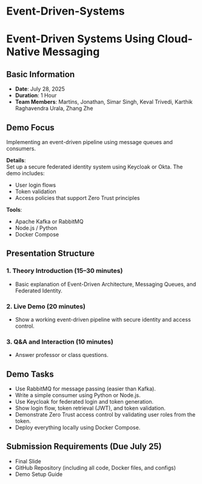 # Event-Driven-Systems
# Event-Driven Systems Using Cloud-Native Messaging

## Basic Information

- **Date**: July 28, 2025  
- **Duration**: 1 Hour  
- **Team Members**: Martins, Jonathan, Simar Singh, Keval Trivedi, Karthik Raghavendra Urala, Zhang Zhe  

## Demo Focus

Implementing an event-driven pipeline using message queues and consumers.

**Details**:  
Set up a secure federated identity system using Keycloak or Okta. The demo includes:  
- User login flows  
- Token validation  
- Access policies that support Zero Trust principles  

**Tools**:  
- Apache Kafka or RabbitMQ  
- Node.js / Python  
- Docker Compose  

## Presentation Structure

### 1. Theory Introduction (15–30 minutes)
- Basic explanation of Event-Driven Architecture, Messaging Queues, and Federated Identity.

### 2. Live Demo (20 minutes)
- Show a working event-driven pipeline with secure identity and access control.

### 3. Q&A and Interaction (10 minutes)
- Answer professor or class questions.

## Demo Tasks

-  Use RabbitMQ for message passing (easier than Kafka).  
-  Write a simple consumer using Python or Node.js.  
-  Use Keycloak for federated login and token generation.  
-  Show login flow, token retrieval (JWT), and token validation.  
-  Demonstrate Zero Trust access control by validating user roles from the token.  
-  Deploy everything locally using Docker Compose.  

## Submission Requirements (Due July 25)

-  Final Slide  
-  GitHub Repository (including all code, Docker files, and configs)  
-  Demo Setup Guide

